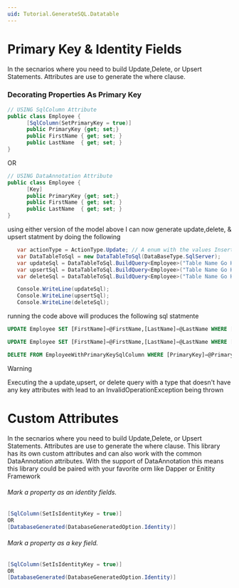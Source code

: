 ```yaml
---
uid: Tutorial.GenerateSQL.Datatable
---
```


# Primary Key & Identity Fields
In the secnarios where you need to build Update,Delete, or Upsert Statements. Attributes are use to generate the where clause.

### Decorating Properties As Primary Key

```csharp
// USING SqlColumn Attribute
public class Employee {
      [SqlColumn(SetPrimaryKey = true)]
      public PrimaryKey {get; set;}
      public FirstName { get; set; }
      public LastName  { get; set; }
}
```
OR 
```csharp
// USING DataAnnotation Attribute
public class Employee {
      [Key]
      public PrimaryKey {get; set;}
      public FirstName { get; set; }
      public LastName  { get; set; }
}
```

using either version of the model above I can now generate update,delete, & upsert statment by doing the following
 

```csharp
   var actionType = ActionType.Update; // A enum with the values Insert,Update,Delete,Upsert
   var DataTableToSql = new DataTableToSql(DataBaseType.SqlServer);
   var updateSql = DataTableToSql.BuildQuery<Employee>("Table Name Go Here If Null Defaults to Type Name",actionType);
   var upsertSql = DataTableToSql.BuildQuery<Employee>("Table Name Go Here If Null Defaults to Type Name",ActionType.Upsert);
   var deleteSql = DataTableToSql.BuildQuery<Employee>("Table Name Go Here If Null Defaults to Type Name",ActionType.Delete);

   Console.WriteLine(updateSql);
   Console.WriteLine(upsertSql);
   Console.WriteLine(deleteSql);
```
running the code above will produces the following sql statmente

```sql 
UPDATE Employee SET [FirstName]=@FirstName,[LastName]=@LastName WHERE [PrimaryKey]=@PrimaryKey
```
```sql 
UPDATE Employee SET [FirstName]=@FirstName,[LastName]=@LastName WHERE [PrimaryKey]=@PrimaryKey
```
```sql 
DELETE FROM EmployeeWithPrimaryKeySqlColumn WHERE [PrimaryKey]=@PrimaryKey
```

> [!WARNING]
> Executing the a update,upsert, or delete query with a type that doesn't have any key attributes with lead to an InvalidOperationException being thrown   


<!-- ### Supported Attributes 
this library has its own custom attributes and can also work with the common DataAnnotation attributes. With the support of DataAnnotation this means this library could be paired with your favorite orm like Dapper or Enitity Framework -->


# Custom Attributes
In the secnarios where you need to build Update,Delete, or Upsert Statements. Attributes are use to generate the where clause. This library has its own custom attributes and can also work with the common DataAnnotation attributes. With the support of DataAnnotation this means this library could be paired with your favorite orm like Dapper or Enitity Framework 

###### Mark a property as an identity fields. 
```csharp
[SqlColumn(SetIsIdentityKey = true)]
OR 
[DatabaseGenerated(DatabaseGeneratedOption.Identity)]
```

###### Mark a property as a key field. 
```csharp
[SqlColumn(SetIsIdentityKey = true)]
OR 
[DatabaseGenerated(DatabaseGeneratedOption.Identity)]